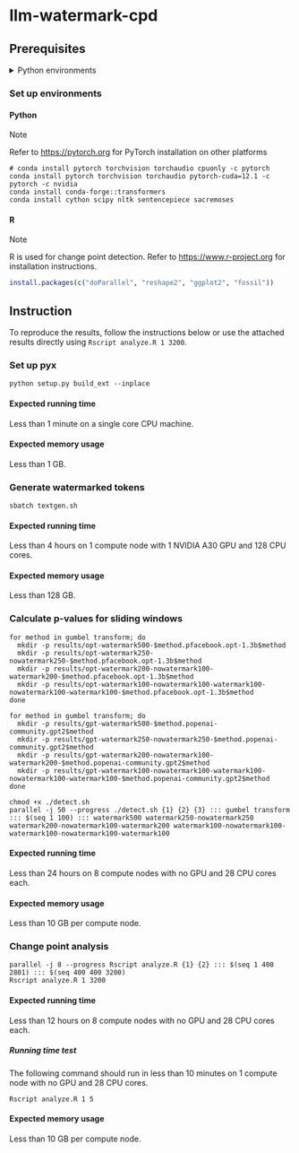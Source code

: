 # llm-watermark-cpd

## Prerequisites

<details closed>
<summary>Python environments</summary>

-   Cython==3.0.10
-   datasets==2.19.1
-   huggingface_hub==0.23.0
-   nltk==3.8.1
-   numpy==1.26.4
-   sacremoses==0.0.53
-   scipy==1.13.0
-   sentencepiece==0.2.0
-   tokenizers==0.19.1
-   torch==2.3.0.post100
-   torchaudio==2.3.0
-   torchvision==0.18.0
-   tqdm==4.66.4
-   transformers==4.40.2

</details>

### Set up environments

#### Python

> [!NOTE]
> Refer to https://pytorch.org for PyTorch installation on other platforms

```shell
# conda install pytorch torchvision torchaudio cpuonly -c pytorch
conda install pytorch torchvision torchaudio pytorch-cuda=12.1 -c pytorch -c nvidia
conda install conda-forge::transformers
conda install cython scipy nltk sentencepiece sacremoses
```

#### R

> [!NOTE]
> R is used for change point detection. Refer to https://www.r-project.org for
> installation instructions.

```r
install.packages(c("doParallel", "reshape2", "ggplot2", "fossil"))
```

## Instruction

To reproduce the results, follow the instructions below or use the attached
results directly using `Rscript analyze.R 1 3200`.

### Set up pyx

```shell
python setup.py build_ext --inplace
```

#### Expected running time

Less than 1 minute on a single core CPU machine.

#### Expected memory usage

Less than 1 GB.

### Generate watermarked tokens

```shell
sbatch textgen.sh
```

#### Expected running time

Less than 4 hours on 1 compute node with 1 NVIDIA A30 GPU and 128 CPU cores.

#### Expected memory usage

Less than 128 GB.

### Calculate p-values for sliding windows

```shell
for method in gumbel transform; do
  mkdir -p results/opt-watermark500-$method.pfacebook.opt-1.3b$method
  mkdir -p results/opt-watermark250-nowatermark250-$method.pfacebook.opt-1.3b$method
  mkdir -p results/opt-watermark200-nowatermark100-watermark200-$method.pfacebook.opt-1.3b$method
  mkdir -p results/opt-watermark100-nowatermark100-watermark100-nowatermark100-watermark100-$method.pfacebook.opt-1.3b$method
done

for method in gumbel transform; do
  mkdir -p results/gpt-watermark500-$method.popenai-community.gpt2$method
  mkdir -p results/gpt-watermark250-nowatermark250-$method.popenai-community.gpt2$method
  mkdir -p results/gpt-watermark200-nowatermark100-watermark200-$method.popenai-community.gpt2$method
  mkdir -p results/gpt-watermark100-nowatermark100-watermark100-nowatermark100-watermark100-$method.popenai-community.gpt2$method
done

chmod +x ./detect.sh
parallel -j 50 --progress ./detect.sh {1} {2} {3} ::: gumbel transform ::: $(seq 1 100) ::: watermark500 watermark250-nowatermark250 watermark200-nowatermark100-watermark200 watermark100-nowatermark100-watermark100-nowatermark100-watermark100
```

#### Expected running time

Less than 24 hours on 8 compute nodes with no GPU and 28 CPU cores each.

#### Expected memory usage

Less than 10 GB per compute node.

### Change point analysis

```shell
parallel -j 8 --progress Rscript analyze.R {1} {2} ::: $(seq 1 400 2801) ::: $(seq 400 400 3200)
Rscript analyze.R 1 3200
```

#### Expected running time

Less than 12 hours on 8 compute nodes with no GPU and 28 CPU cores each.

##### Running time test

The following command should run in less than 10 minutes on 1 compute node
with no GPU and 28 CPU cores.

```shell
Rscript analyze.R 1 5
```

#### Expected memory usage

Less than 10 GB per compute node.
